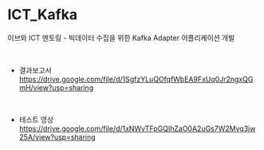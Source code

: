 # ICT_Kafka
이브와 ICT 멘토링 - 빅데이터 수집을 위한 Kafka Adapter 어플리케이션 개발

<br>

- 결과보고서   
https://drive.google.com/file/d/1SgfzYLuQOfqfWbEA9FxUq0Jr2ngxQGmH/view?usp=sharing 

<br>

- 테스트 영상   
https://drive.google.com/file/d/1xNWvTFpGQIhZaO0A2uGs7W2Mvq3jw25A/view?usp=sharing  
